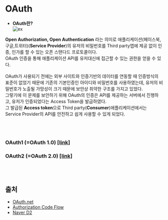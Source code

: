 # OAuth

* **OAuth란?**  
![ex](https://user-images.githubusercontent.com/38516906/55349022-911e9f00-54f3-11e9-8d74-35814d058cb0.png)

**Open Authorization, Open Authentication** 라는 의미로 애플리케이션(페이스북,구글,트위터)(**Service Provider**)의 유저의 비밀번호를 Third party앱에 제공 없이 인증, 인가를 할 수 있는 오픈 스탠다드 프로토콜이다.<br>OAuth 인증을 통해 애플리케이션 API를 유저대신에 접근할 수 있는 권한을 얻을 수 있다.<br><br>OAuth가 사용되기 전에는 외부 사이트와 인증기반의 데이터를 연동할 때 인증방식의 표준이 없었기 때문에 기존의 기본인증인 아이디와 비밀번호를 사용하였는데, 유저의 비밀번호가 노출될 가망성이 크기 때문에 보안상 취약한 구조를 가지고 있었다.<br>그렇기에 이 문제를 보안하기 위해 OAuth의 인증은 API를 제공하는 서버에서 진행하고, 유저가 인증되었다는 Access Token을 발급하였다.<br>그 발급된 **Access token**으로 Third party(**Consumer**)애플리케이션에서는 Service Provider의 API를 안전하고 쉽게 사용할 수 있게 되었다.

<br><br>

### OAuth1 (=OAuth 1.0) [[link]](https://github.com/kimkyeongnam/Oauth/blob/master/OAuth1.md)

### OAuth2 (=OAuth 2.0) [[link]](https://github.com/kimkyeongnam/Oauth/blob/master/OAuth2.md)

<br><br>
## 출처
* [OAuth.net](https://oauth.net/core/1.0/)
* [Authorization Code Flow](https://developer.accela.com/docs/construct-authCodeFlow.html)
* [Naver D2](https://d2.naver.com/helloworld/24942)
